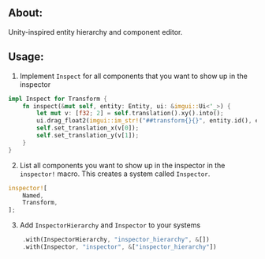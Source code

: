 ## About:
Unity-inspired entity hierarchy and component editor.

## Usage:
1. Implement `Inspect` for all components that you want to show up in the inspector
```rust
impl Inspect for Transform {
	fn inspect(&mut self, entity: Entity, ui: &imgui::Ui<'_>) {
		let mut v: [f32; 2] = self.translation().xy().into();
		ui.drag_float2(imgui::im_str!("##transform{}{}", entity.id(), entity.gen().id()), &mut v).build();
		self.set_translation_x(v[0]);
		self.set_translation_y(v[1]);
	}
}
```
2. List all components you want to show up in the inspector in the `inspector!` macro. This creates a system called `Inspector`.
```rust
inspector![
	Named,
	Transform,
];
```
3. Add `InspectorHierarchy` and `Inspector` to your systems
```rust
	.with(InspectorHierarchy, "inspector_hierarchy", &[])
	.with(Inspector, "inspector", &["inspector_hierarchy"])
```
